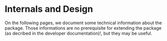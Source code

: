 # Internals and Design

On the following pages, we document some technical information about the package. Those informations are no prerequisite for extending the package (as decribed in the developer documentation)!, but they may be useful.